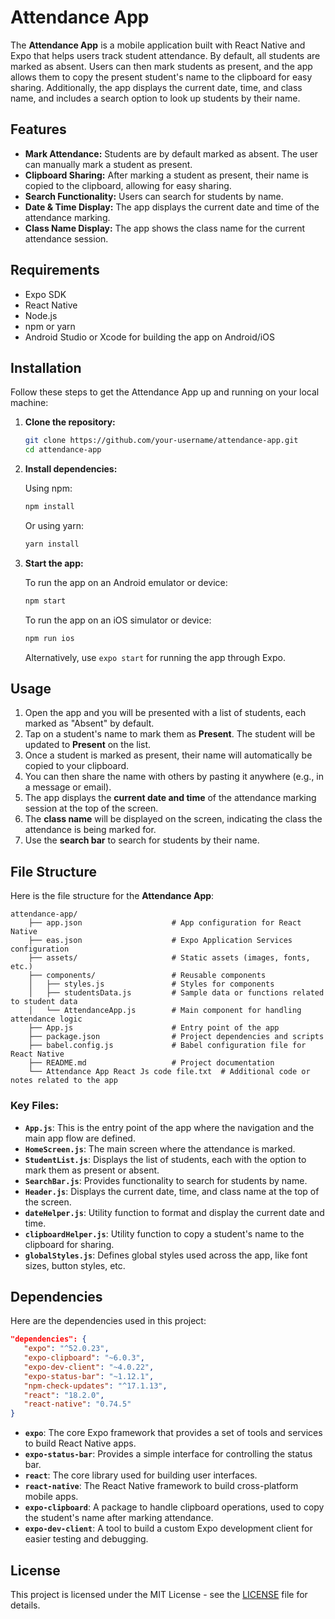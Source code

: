 # Attendance App

The **Attendance App** is a mobile application built with React Native and Expo that helps users track student attendance. By default, all students are marked as absent. Users can then mark students as present, and the app allows them to copy the present student's name to the clipboard for easy sharing. Additionally, the app displays the current date, time, and class name, and includes a search option to look up students by their name.

## Features

- **Mark Attendance:** Students are by default marked as absent. The user can manually mark a student as present.
- **Clipboard Sharing:** After marking a student as present, their name is copied to the clipboard, allowing for easy sharing.
- **Search Functionality:** Users can search for students by name.
- **Date & Time Display:** The app displays the current date and time of the attendance marking.
- **Class Name Display:** The app shows the class name for the current attendance session.

## Requirements

- Expo SDK
- React Native
- Node.js
- npm or yarn
- Android Studio or Xcode for building the app on Android/iOS

## Installation

Follow these steps to get the Attendance App up and running on your local machine:

1. **Clone the repository:**

   ```bash
   git clone https://github.com/your-username/attendance-app.git
   cd attendance-app
   ```

2. **Install dependencies:**

   Using npm:
   ```bash
   npm install
   ```

   Or using yarn:
   ```bash
   yarn install
   ```

3. **Start the app:**

   To run the app on an Android emulator or device:
   ```bash
   npm start
   ```

   To run the app on an iOS simulator or device:
   ```bash
   npm run ios
   ```

   Alternatively, use `expo start` for running the app through Expo.

## Usage

1. Open the app and you will be presented with a list of students, each marked as "Absent" by default.
2. Tap on a student's name to mark them as **Present**. The student will be updated to **Present** on the list.
3. Once a student is marked as present, their name will automatically be copied to your clipboard.
4. You can then share the name with others by pasting it anywhere (e.g., in a message or email).
5. The app displays the **current date and time** of the attendance marking session at the top of the screen.
6. The **class name** will be displayed on the screen, indicating the class the attendance is being marked for.
7. Use the **search bar** to search for students by their name.

## File Structure

Here is the file structure for the **Attendance App**:

```
attendance-app/
    ├── app.json                    # App configuration for React Native
    ├── eas.json                    # Expo Application Services configuration
    ├── assets/                     # Static assets (images, fonts, etc.)
    ├── components/                 # Reusable components
    │   ├── styles.js               # Styles for components
    │   ├── studentsData.js         # Sample data or functions related to student data
    │   └── AttendanceApp.js        # Main component for handling attendance logic
    ├── App.js                      # Entry point of the app
    ├── package.json                # Project dependencies and scripts
    ├── babel.config.js             # Babel configuration file for React Native
    ├── README.md                   # Project documentation
    └── Attendance App React Js code file.txt  # Additional code or notes related to the app

```

### Key Files:
- **`App.js`**: This is the entry point of the app where the navigation and the main app flow are defined.
- **`HomeScreen.js`**: The main screen where the attendance is marked.
- **`StudentList.js`**: Displays the list of students, each with the option to mark them as present or absent.
- **`SearchBar.js`**: Provides functionality to search for students by name.
- **`Header.js`**: Displays the current date, time, and class name at the top of the screen.
- **`dateHelper.js`**: Utility function to format and display the current date and time.
- **`clipboardHelper.js`**: Utility function to copy a student's name to the clipboard for sharing.
- **`globalStyles.js`**: Defines global styles used across the app, like font sizes, button styles, etc.

## Dependencies

Here are the dependencies used in this project:

```json
"dependencies": {
   "expo": "^52.0.23",
   "expo-clipboard": "~6.0.3",
   "expo-dev-client": "~4.0.22",
   "expo-status-bar": "~1.12.1",
   "npm-check-updates": "^17.1.13",
   "react": "18.2.0",
   "react-native": "0.74.5"
}
```

- **`expo`**: The core Expo framework that provides a set of tools and services to build React Native apps.
- **`expo-status-bar`**: Provides a simple interface for controlling the status bar.
- **`react`**: The core library used for building user interfaces.
- **`react-native`**: The React Native framework to build cross-platform mobile apps.
- **`expo-clipboard`**: A package to handle clipboard operations, used to copy the student's name after marking attendance.
- **`expo-dev-client`**: A tool to build a custom Expo development client for easier testing and debugging.

## License

This project is licensed under the MIT License - see the [LICENSE](LICENSE) file for details.
